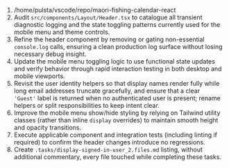 1. /home/pulsta/vscode/repo/maori-fishing-calendar-react
2. Audit `src/components/Layout/Header.tsx` to catalogue all transient diagnostic logging and the state toggling patterns currently used for the mobile menu and theme controls.
3. Refine the header component by removing or gating non-essential `console.log` calls, ensuring a clean production log surface without losing necessary debug insight.
4. Update the mobile menu toggling logic to use functional state updates and verify behavior through rapid interaction testing in both desktop and mobile viewports.
5. Revisit the user identity helpers so that display names render fully while long email addresses truncate gracefully, and ensure that a clear `'Guest'` label is returned when no authenticated user is present; rename helpers or split responsibilities to keep intent clear.
6. Improve the mobile menu show/hide styling by relying on Tailwind utility classes (rather than inline `display` overrides) to maintain smooth height and opacity transitions.
7. Execute applicable component and integration tests (including linting if required) to confirm the header changes introduce no regressions.
8. Create `.tasks/display-signed-in-user_2.files.md` listing, without additional commentary, every file touched while completing these tasks.

